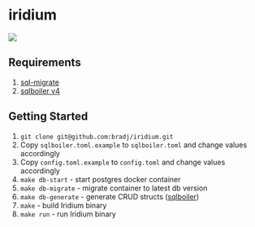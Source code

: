 # iridium

![](https://github.com/bradj/iridium/workflows/CI/badge.svg)

## Requirements

1. [sql-migrate](https://github.com/rubenv/sql-migrate)
1. [sqlboiler v4](https://github.com/volatiletech/sqlboiler)

## Getting Started

1. `git clone git@github.com:bradj/iridium.git`
1. Copy `sqlboiler.toml.example` to `sqlboiler.toml` and change values accordingly
1. Copy `config.toml.example` to `config.toml` and change values accordingly
1. `make db-start`      - start postgres docker container
1. `make db-migrate`    - migrate container to latest db version
1. `make db-generate`   - generate CRUD structs ([sqlboiler](https://github.com/volatiletech/sqlboiler))
1. `make`               - build Iridium binary
1. `make run`           - run Iridium binary
